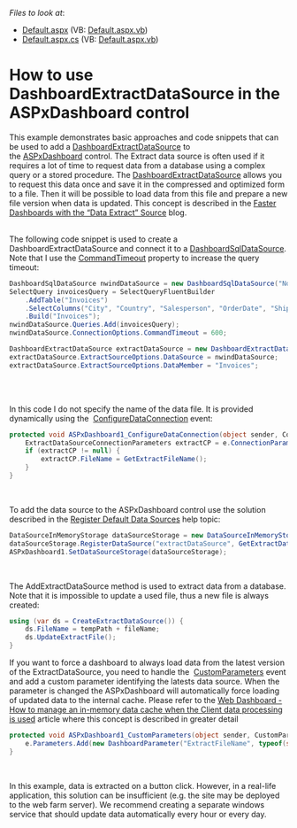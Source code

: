 <!-- default file list -->
*Files to look at*:

* [Default.aspx](./CS/ASP_WebDashboard/Default.aspx) (VB: [Default.aspx.vb](./VB/ASP_WebDashboard/Default.aspx.vb))
* [Default.aspx.cs](./CS/ASP_WebDashboard/Default.aspx.cs) (VB: [Default.aspx.vb](./VB/ASP_WebDashboard/Default.aspx.vb))
<!-- default file list end -->
# How to use DashboardExtractDataSource in the ASPxDashboard control


<p>This example demonstrates basic approaches and code snippets that can be used to add a <a href="https://documentation.devexpress.com/Dashboard/clsDevExpressDashboardCommonDashboardExtractDataSourcetopic.aspx">DashboardExtractDataSource</a> to the <a href="https://documentation.devexpress.com/Dashboard/clsDevExpressDashboardWebASPxDashboardtopic.aspx">ASPxDashboard</a> control. The Extract data source is often used if it requires a lot of time to request data from a database using a complex query or a stored procedure. The <a href="https://documentation.devexpress.com/Dashboard/clsDevExpressDashboardCommonDashboardExtractDataSourcetopic.aspx">DashboardExtractDataSource</a> allows you to request this data once and save it in the compressed and optimized form to a file. Then it will be possible to load data from this file and prepare a new file version when data is updated. This concept is described in the <a href="https://community.devexpress.com/blogs/news/archive/2016/08/16/faster-dashboards-with-the-data-extract-source.aspx">Faster Dashboards with the “Data Extract” Source</a> blog.</p>
<p><br>The following code snippet is used to create a DashboardExtractDataSource and connect it to a <a href="https://documentation.devexpress.com/Dashboard/clsDevExpressDashboardCommonDashboardSqlDataSourcetopic.aspx">DashboardSqlDataSource</a>. Note that I use the <a href="https://documentation.devexpress.com/CoreLibraries/DevExpressDataAccessSqlConnectionOptions_CommandTimeouttopic.aspx">CommandTimeout</a> property to increase the query timeout:</p>


```cs
DashboardSqlDataSource nwindDataSource = new DashboardSqlDataSource("Northwind Invoices", "nwindConnection");
SelectQuery invoicesQuery = SelectQueryFluentBuilder
	.AddTable("Invoices")
	.SelectColumns("City", "Country", "Salesperson", "OrderDate", "Shippers.CompanyName", "ProductName", "UnitPrice", "Quantity", "Discount", "ExtendedPrice", "Freight")
	.Build("Invoices");
nwindDataSource.Queries.Add(invoicesQuery);
nwindDataSource.ConnectionOptions.CommandTimeout = 600;

DashboardExtractDataSource extractDataSource = new DashboardExtractDataSource("Invoices Extract Data Source");
extractDataSource.ExtractSourceOptions.DataSource = nwindDataSource;
extractDataSource.ExtractSourceOptions.DataMember = "Invoices";

```

<p> </p>
<br>In this code I do not specify the name of the data file. It is provided dynamically using the  <a href="https://documentation.devexpress.com/Dashboard/DevExpress.DashboardWeb.ASPxDashboard.ConfigureDataConnection.event">ConfigureDataConnection</a> event:</p>

```cs
protected void ASPxDashboard1_ConfigureDataConnection(object sender, ConfigureDataConnectionWebEventArgs e) {
	ExtractDataSourceConnectionParameters extractCP = e.ConnectionParameters as ExtractDataSourceConnectionParameters;
	if (extractCP != null) {
		extractCP.FileName = GetExtractFileName();
	}
}
```

<p> </p>
<p>To add the data source to the ASPxDashboard control use the solution described in the <a href="https://documentation.devexpress.com/Dashboard/CustomDocument116300.aspx">Register Default Data Sources</a> help topic:</p>


```cs
DataSourceInMemoryStorage dataSourceStorage = new DataSourceInMemoryStorage();
dataSourceStorage.RegisterDataSource("extractDataSource", GetExtractDataSource().SaveToXml());
ASPxDashboard1.SetDataSourceStorage(dataSourceStorage);
```

<p> </p>
<p>The AddExtractDataSource method is used to extract data from a database. Note that it is impossible to update a used file, thus a new file is always created:</p>

```cs
using (var ds = CreateExtractDataSource()) {
	ds.FileName = tempPath + fileName;
	ds.UpdateExtractFile();
}
```

<p>If you want to force a dashboard to always load data from the latest version of the ExtractDataSource, you need to handle the  <a href="https://documentation.devexpress.com/Dashboard/DevExpress.DashboardWeb.ASPxDashboard.CustomParameters.event">CustomParameters</a> event and add a custom parameter identifying the latests data source. When the parameter is changed the ASPxDashboard will automatically force loading of updated data to the internal cache. Please refer to the <a href="https://www.devexpress.com/Support/Center/Question/Details/T520250/">Web Dashboard - How to manage an in-memory data cache when the Client data processing is used</a> article where this concept is described in greater detail</p>

```cs
protected void ASPxDashboard1_CustomParameters(object sender, CustomParametersWebEventArgs e) {
	e.Parameters.Add(new DashboardParameter("ExtractFileName", typeof(string), GetExtractFileName()));
}
```
<p> </p>

<p>In this example, data is extracted on a button click. However, in a real-life application, this solution can be insufficient (e.g. the site may be deployed to the web farm server). We recommend creating a separate windows service that should update data automatically every hour or every day.<br>


